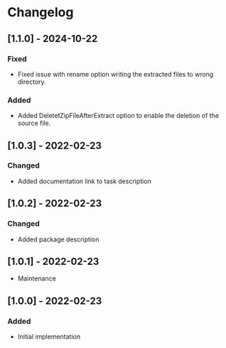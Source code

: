 # Changelog

## [1.1.0] - 2024-10-22
### Fixed
- Fixed issue with rename option writing the extracted files to wrong directory.
### Added
- Added DeletetZipFileAfterExtract option to enable the deletion of the source file.

## [1.0.3] - 2022-02-23
### Changed
- Added documentation link to task description

## [1.0.2] - 2022-02-23
### Changed
- Added package description

## [1.0.1] - 2022-02-23
- Maintenance

## [1.0.0] - 2022-02-23
### Added
- Initial implementation